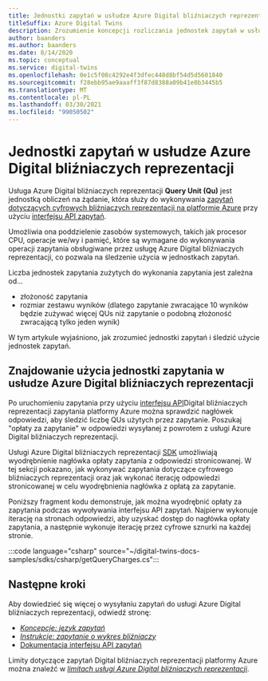 ```yaml
---
title: Jednostki zapytań w usłudze Azure Digital bliźniaczych reprezentacji
titleSuffix: Azure Digital Twins
description: Zrozumienie koncepcji rozliczania jednostek zapytań w usłudze Azure Digital bliźniaczych reprezentacji
author: baanders
ms.author: baanders
ms.date: 8/14/2020
ms.topic: conceptual
ms.service: digital-twins
ms.openlocfilehash: 0e1c5f08c4292e4f3dfec448d8bf54d5d5601840
ms.sourcegitcommit: f28ebb95ae9aaaff3f87d8388a09b41e0b3445b5
ms.translationtype: MT
ms.contentlocale: pl-PL
ms.lasthandoff: 03/30/2021
ms.locfileid: "99050502"
---
```

# <a name="query-units-in-azure-digital-twins"></a>Jednostki zapytań w usłudze Azure Digital bliźniaczych reprezentacji 

Usługa Azure Digital bliźniaczych reprezentacji **Query Unit (Qu)** jest jednostką obliczeń na żądanie, która służy do wykonywania [zapytań dotyczących cyfrowych bliźniaczych reprezentacji na platformie Azure](how-to-query-graph.md) przy użyciu [interfejsu API zapytań](/rest/api/digital-twins/dataplane/query). 

Umożliwia ona poddzielenie zasobów systemowych, takich jak procesor CPU, operacje we/wy i pamięć, które są wymagane do wykonywania operacji zapytania obsługiwane przez usługę Azure Digital bliźniaczych reprezentacji, co pozwala na śledzenie użycia w jednostkach zapytań.

Liczba jednostek zapytania zużytych do wykonania zapytania jest zależna od...

* złożoność zapytania
* rozmiar zestawu wyników (dlatego zapytanie zwracające 10 wyników będzie zużywać więcej QUs niż zapytanie o podobną złożoność zwracającą tylko jeden wynik)

W tym artykule wyjaśniono, jak zrozumieć jednostki zapytań i śledzić użycie jednostek zapytań.

## <a name="find-the-query-unit-consumption-in-azure-digital-twins"></a>Znajdowanie użycia jednostki zapytania w usłudze Azure Digital bliźniaczych reprezentacji

Po uruchomieniu zapytania przy użyciu [interfejsu API](/rest/api/digital-twins/dataplane/query)Digital bliźniaczych reprezentacji zapytania platformy Azure można sprawdzić nagłówek odpowiedzi, aby śledzić liczbę QUs użytych przez zapytanie. Poszukaj "opłaty za zapytanie" w odpowiedzi wysyłanej z powrotem z usługi Azure Digital bliźniaczych reprezentacji.

Usługi Azure Digital bliźniaczych reprezentacji [SDK](how-to-use-apis-sdks.md) umożliwiają wyodrębnienie nagłówka opłaty zapytania z odpowiedzi stronicowanej. W tej sekcji pokazano, jak wykonywać zapytania dotyczące cyfrowego bliźniaczych reprezentacji oraz jak wykonać iterację odpowiedzi stronicowanej w celu wyodrębnienia nagłówka z opłatą za zapytanie. 

Poniższy fragment kodu demonstruje, jak można wyodrębnić opłaty za zapytania podczas wywoływania interfejsu API zapytań. Najpierw wykonuje iterację na stronach odpowiedzi, aby uzyskać dostęp do nagłówka opłaty zapytania, a następnie wykonuje iterację przez cyfrowe sznurki na każdej stronie. 

:::code language="csharp" source="~/digital-twins-docs-samples/sdks/csharp/getQueryCharges.cs":::

## <a name="next-steps"></a>Następne kroki

Aby dowiedzieć się więcej o wysyłaniu zapytań do usługi Azure Digital bliźniaczych reprezentacji, odwiedź stronę:

* [*Koncepcje: język zapytań*](concepts-query-language.md)
* [*Instrukcje: zapytanie o wykres bliźniaczy*](how-to-query-graph.md)
* [Dokumentacja interfejsu API zapytań](/rest/api/digital-twins/dataplane/query/querytwins)

Limity dotyczące zapytań Digital bliźniaczych reprezentacji platformy Azure można znaleźć w [*limitach usługi Azure Digital bliźniaczych reprezentacji*](reference-service-limits.md).